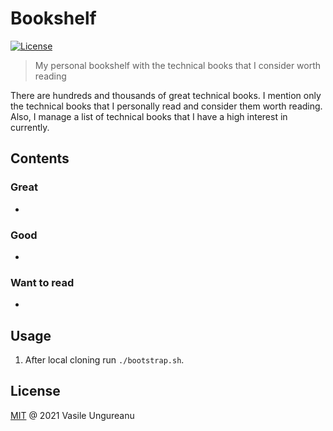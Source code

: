 # Bookshelf

<a href="https://github.com/VasileUngureanu/repository-template/blob/master/LICENSE"><img src="https://img.shields.io/badge/license-MIT-green.svg" alt="License"></a>

> My personal bookshelf with the technical books that I consider worth reading

There are hundreds and thousands of great technical books.
I mention only the technical books that I personally read and consider them worth reading.
Also, I manage a list of technical books that I have a high interest in currently.

## Contents

### Great

* []()

### Good

* []()

### Want to read

* []()

## Usage

1. After local cloning run `./bootstrap.sh`.

License
-------

[MIT](LICENSE) @ 2021 Vasile Ungureanu